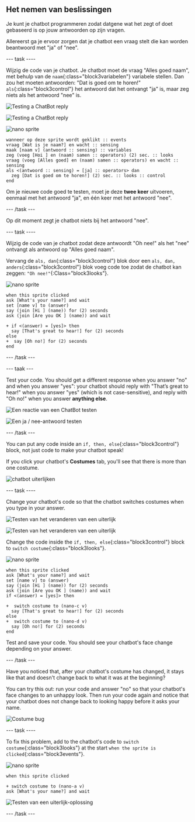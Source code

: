 ## Het nemen van beslissingen

Je kunt je chatbot programmeren zodat datgene wat het zegt of doet gebaseerd is op jouw antwoorden op zijn vragen.

Allereerst ga je ervoor zorgen dat je chatbot een vraag stelt die kan worden beantwoord met "ja" of "nee".

\--- task \----

Wijzig de code van je chatbot. Je chatbot moet de vraag "Alles goed naam", met behulp van de `naam`{:class="block3variabelen"} variabele stellen. Dan zou het moeten antwoorden: "Dat is goed om te horen!" `als`{:class="block3control"} het antwoord dat het ontvangt "ja" is, maar zeg niets als het antwoord "nee" is.

![Testing a ChatBot reply](images/chatbot-if-test1-annotated.png)

![Testing a ChatBot reply](images/chatbot-if-test2.png)

![nano sprite](images/nano-sprite.png)

```blocks3
wanneer op deze sprite wordt geklikt :: events
vraag [Wat is je naam?] en wacht :: sensing
maak [naam v] (antwoord :: sensing) :: variables
zeg (voeg [Hoi ] en (naam) samen :: operators) (2) sec. :: looks
vraag (voeg [Alles goed] en (naam) samen :: operators) en wacht :: sensing
als <(antwoord :: sensing) = [ja] :: operators> dan 
  zeg [Dat is goed om te horen!] (2) sec. :: looks :: control
end
```

Om je nieuwe code goed te testen, moet je deze **twee keer** uitvoeren, eenmaal met het antwoord "ja", en één keer met het antwoord "nee".

\--- /task \---

Op dit moment zegt je chatbot niets bij het antwoord "nee".

\--- task \----

Wijzig de code van je chatbot zodat deze antwoordt "Oh nee!" als het "nee" ontvangt als antwoord op "Alles goed naam".

Vervang de `als, dan`{:class="block3control"} blok door een `als, dan, anders`{:class="block3control"} blok voeg code toe zodat de chatbot kan zeggen: `"Oh nee!"`{:Class="block3looks"}.

![nano sprite](images/nano-sprite.png)

```blocks3
when this sprite clicked
ask [What's your name?] and wait
set [name v] to (answer)
say (join [Hi ] (name)) for (2) seconds
ask (join [Are you OK ] (name)) and wait

+ if <(answer) = [yes]> then 
  say [That's great to hear!] for (2) seconds
else 
+  say [Oh no!] for (2) seconds
end
```

\--- /task \---

\--- taak \---

Test your code. You should get a different response when you answer "no" and when you answer "yes": your chatbot should reply with "That’s great to hear!" when you answer "yes" (which is not case-sensitive), and reply with "Oh no!" when you answer **anything else**.

![Een reactie van een ChatBot testen](images/chatbot-if-test2.png)

![Een ja / nee-antwoord testen](images/chatbot-if-else-test.png)

\--- /task \---

You can put any code inside an `if, then, else`{:class="block3control"} block, not just code to make your chatbot speak!

If you click your chatbot's **Costumes** tab, you'll see that there is more than one costume.

![chatbot uiterlijken](images/chatbot-costume-view-annotated.png)

\--- task \----

Change your chatbot's code so that the chatbot switches costumes when you type in your answer.

![Testen van het veranderen van een uiterlijk](images/chatbot-costume-test1.png)

![Testen van het veranderen van een uiterlijk](images/chatbot-costume-test2.png)

Change the code inside the `if, then, else`{:class="block3control"} block to `switch costume`{:class="block3looks"}.

![nano sprite](images/nano-sprite.png)

```blocks3
when this sprite clicked
ask [What's your name?] and wait
set [name v] to (answer)
say (join [Hi ] (name)) for (2) seconds
ask (join [Are you OK ] (name)) and wait
if <(answer) = [yes]> then 

+  switch costume to (nano-c v)
  say [That's great to hear!] for (2) seconds
else 
+  switch costume to (nano-d v)
  say [Oh no!] for (2) seconds
end
```

Test and save your code. You should see your chatbot's face change depending on your answer.

\--- /task \---

Have you noticed that, after your chatbot's costume has changed, it stays like that and doesn't change back to what it was at the beginning?

You can try this out: run your code and answer "no" so that your chatbot's face changes to an unhappy look. Then run your code again and notice that your chatbot does not change back to looking happy before it asks your name.

![Costume bug](images/chatbot-costume-bug-test.png)

\--- task \----

To fix this problem, add to the chatbot's code to `switch costume`{:class="block3looks"} at the start `when the sprite is clicked`{:class="block3events"}.

![nano sprite](images/nano-sprite.png)

```blocks3
when this sprite clicked

+ switch costume to (nano-a v)
ask [What's your name?] and wait
```

![Testen van een uiterlijk-oplossing](images/chatbot-costume-fix-test.png)

\--- /task \---
